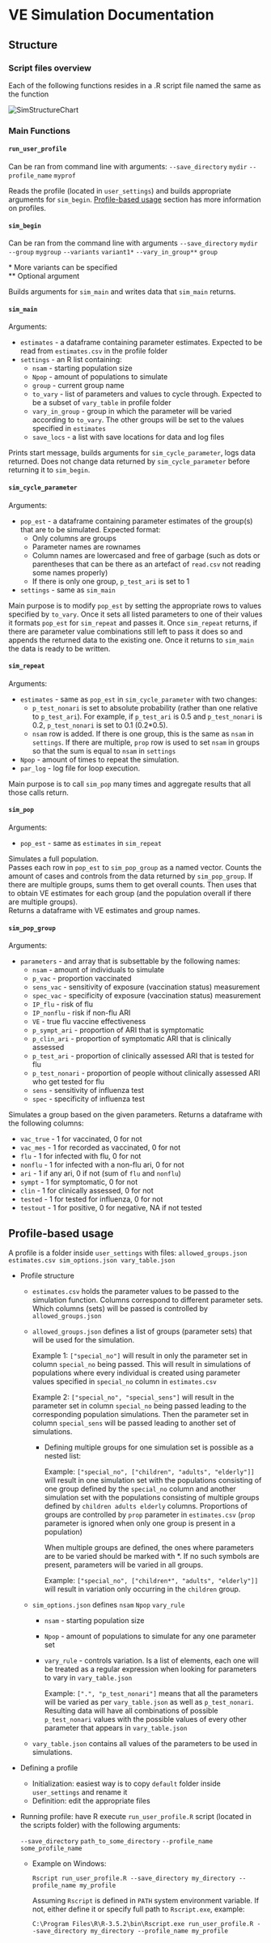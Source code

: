# VE Simulation Documentation

## Structure

### Script files overview

Each of the following functions resides in a .R script file named the same as the function

![SimStructureChart](Docs/SimStructureChart.svg)

### Main Functions

#### `run_user_profile`

Can be ran from command line with arguments: `--save_directory` `mydir`  `--profile_name`  `myprof`

Reads the profile (located in `user_settings`) and builds appropriate arguments for `sim_begin`. [Profile-based usage](#Profile-based-usage) section has more information on profiles.

#### `sim_begin`

Can be ran from the command line with arguments `--save_directory`  `mydir` `--group` `mygroup` `--variants` `variant1*` `--vary_in_group**` `group`

\* More variants can be specified \
\*\* Optional argument

Builds arguments for `sim_main` and writes data that `sim_main` returns.

#### `sim_main`

Arguments:

* `estimates` - a dataframe containing parameter estimates. Expected to be read from `estimates.csv` in the profile folder
* `settings` - an R list containing:
  * `nsam` - starting population size
  * `Npop` - amount of populations to simulate
  * `group` - current group name
  * `to_vary` - list of parameters and values to cycle through. Expected to be a subset of `vary_table` in profile folder
  * `vary_in_group` - group in which the parameter will be varied according to `to_vary`. The other groups will be set to the values specified in `estimates`
  * `save_locs` - a list with save locations for data and log files

Prints start message, builds arguments for `sim_cycle_parameter`, logs data returned. Does not change data returned by `sim_cycle_parameter` before returning it to `sim_begin`.

#### `sim_cycle_parameter`

Arguments:

* `pop_est` - a dataframe containing parameter estimates of the group(s) that are to be simulated. Expected format:
  * Only columns are groups
  * Parameter names are rownames
  * Column names are lowercased and free of garbage (such as dots or parentheses that can be there as an artefact of `read.csv` not reading some names properly)
  * If there is only one group, `p_test_ari` is set to 1
* `settings` - same as `sim_main`

Main purpose is to modify `pop_est` by setting the appropriate rows to values specified by `to_vary`. Once it sets all listed parameters to one of their values it formats `pop_est` for `sim_repeat` and passes it. Once `sim_repeat` returns, if there are parameter value combinations still left to pass it does so and appends the returned data to the existing one. Once it returns to `sim_main` the data is ready to be written.

#### `sim_repeat`

Arguments:

* `estimates` - same as `pop_est` in `sim_cycle_parameter` with two changes:
  * `p_test_nonari` is set to absolute probability (rather than one relative to `p_test_ari`). For example, if `p_test_ari` is 0.5 and `p_test_nonari` is 0.2, `p_test_nonari` is set to 0.1 (0.2*0.5).
  * `nsam` row is added. If there is one group, this is the same as `nsam` in `settings`. If there are multiple, `prop` row is used to set `nsam` in groups so that the sum is equal to `nsam` in `settings` 
* `Npop` - amount of times to repeat the simulation.
* `par_log` - log file for loop execution.

Main purpose is to call `sim_pop` many times and aggregate results that all those calls return.

#### `sim_pop`

Arguments:

* `pop_est` - same as `estimates` in `sim_repeat`

Simulates a full population. \
Passes each row in `pop_est` to `sim_pop_group` as a named vector. Counts the amount of cases and controls from the data returned by `sim_pop_group`. If there are multiple groups, sums them to get overall counts. Then uses that to obtain VE estimates for each group (and the population overall if there are multiple groups). \
Returns a dataframe with VE estimates and group names.

#### `sim_pop_group`

Arguments:

* `parameters` - and array that is subsettable by the following names:
  * `nsam` - amount of individuals to simulate
  * `p_vac` - proportion vaccinated
  * `sens_vac` - sensitivity of exposure (vaccination status) measurement
  * `spec_vac` - specificity of exposure (vaccination status) measurement
  * `IP_flu` - risk of flu
  * `IP_nonflu` - risk if non-flu ARI
  * `VE` - true flu vaccine effectiveness
  * `p_sympt_ari` - proportion of ARI that is symptomatic
  * `p_clin_ari` - proportion of symptomatic ARI that is clinically assessed
  * `p_test_ari` - proportion of clinically assessed ARI that is tested for flu
  * `p_test_nonari` - proportion of people without clinically assessed ARI who get tested for flu
  * `sens` - sensitivity of influenza test
  * `spec` - specificity of influenza test

Simulates a group based on the given parameters. Returns a dataframe with the following columns:

* `vac_true` - 1 for vaccinated, 0 for not
* `vac_mes` - 1 for recorded as vaccinated, 0 for not
* `flu` - 1 for infected with flu, 0 for not
* `nonflu` - 1 for infected with a non-flu ari, 0 for not
* `ari` - 1 if any ari, 0 if not (sum of `flu` and `nonflu`)
* `sympt` - 1 for symptomatic, 0 for not
* `clin` - 1 for clinically assessed, 0 for not
* `tested` - 1 for tested for influenza, 0 for not
* `testout` - 1 for positive, 0 for negative, NA if not tested

## Profile-based usage

A profile is a folder inside `user_settings` with files: `allowed_groups.json estimates.csv sim_options.json vary_table.json`

* Profile structure

  * `estimates.csv` holds the parameter values to be passed to the simulation function. Columns correspond to different parameter sets. Which columns (sets) will be passed is controlled by `allowed_groups.json`

  * `allowed_groups.json` defines a list of groups (parameter sets) that will be used for the simulation.

    Example 1: `["special_no"]` will result in only the parameter set in column `special_no` being passed. This will result in simulations of populations where every individual is created using parameter values specified in `special_no` column in `estimates.csv`

    Example 2: `["special_no", "special_sens"]` will result in the parameter set in column `special_no` being passed leading to the corresponding population simulations. Then the parameter set in column  `special_sens` will be passed leading to another set of simulations.

    * Defining multiple groups for one simulation set is possible as a nested list:

      Example: `["special_no", ["children", "adults", "elderly"]]` will result in one simulation set with the populations consisting of one group defined by the `special_no` column and another simulation set with the populations consisting of multiple groups defined by `children adults elderly` columns. Proportions of groups are controlled by `prop` parameter in `estimates.csv` (`prop` parameter is ignored when only one group is present in a population)

      When multiple groups are defined, the ones where parameters are to be varied should be marked with *. If no such symbols are present, parameters will be varied in all groups.

      Example:  `["special_no", ["children*", "adults", "elderly"]]` will result in variation only occurring in the `children` group.

  * `sim_options.json` defines `nsam` `Npop` `vary_rule`

    * `nsam` - starting population size

    * `Npop` - amount of populations to simulate for any one parameter set

    * `vary_rule` - controls variation. Is a list of elements, each one will be treated as a regular expression when looking for parameters to vary in `vary_table.json`

      Example: `[".", "p_test_nonari"]` means that all the parameters will be varied as per `vary_table.json` as well as `p_test_nonari`. Resulting data will have all combinations of possible `p_test_nonari` values with the possible values of every other parameter that appears in `vary_table.json`

  * `vary_table.json` contains all values of the parameters to be used in simulations.

* Defining a profile

  * Initialization: easiest way is to copy `default` folder inside `user_settings` and rename it
  * Definition: edit the appropriate files

* Running profile: have R execute `run_user_profile.R` script (located in the scripts folder) with the following arguments:

  `--save_directory` `path_to_some_directory` `--profile_name` `some_profile_name`

  * Example on Windows:

    `Rscript run_user_profile.R --save_directory my_directory --profile_name my_profile`

    ​Assuming `Rscript` is defined in `PATH` system environment variable. If not, either define it or specify full path to `Rscript.exe`, example:

    `C:\Program Files\R\R-3.5.2\bin\Rscript.exe run_user_profile.R --save_directory my_directory --profile_name my_profile`